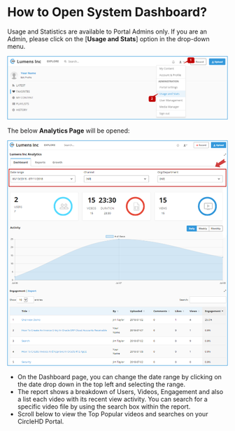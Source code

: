# How to Open System Dashboard?

Usage and Statistics are available to Portal Admins only. If you are an Admin, please click on the \[**Usage and Stats**\] option in the drop-down menu.

![](../.gitbook/assets/help_analytics_menu.png)

The below **Analytics Page** will be opened:

![](../.gitbook/assets/help_analytics_mainpage.png)

* On the Dashboard page, you can change the date range by clicking on the date drop down in the top left and selecting the range. 
* The report shows a breakdown of Users, Videos, Engagement and also a list each video with its recent view activity. You can search for a specific video file by using the search box within the report. 
* Scroll below to view the Top Popular videos and searches on your CircleHD Portal.

